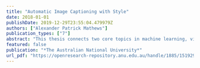 ```yaml
---
title: "Automatic Image Captioning with Style"
date: 2018-01-01
publishDate: 2019-12-29T23:55:04.479979Z
authors: ["Alexander Patrick Mathews"]
publication_types: ["7"]
abstract: "This thesis connects two core topics in machine learning, vision and language. The problem of choice is image caption generation: automatically constructing natural language descriptions of image content. Previous research into image caption generation has focused on generating purely descriptive captions; I focus on generating visually relevant captions with a distinct linguistic style. Captions with style have the potential to ease communication and add a new layer of personalisation. First, I consider naming variations in image captions, and propose a method for predicting context-dependent names that takes into account visual and linguistic information. This method makes use of a large-scale image caption dataset, which I also use to explore naming conventions and report naming conventions for hundreds of animal classes. Next I propose the SentiCap model, which relies on recent advances in artificial neural networks to generate visually relevant image captions with positive or negative sentiment. To balance descriptiveness and sentiment, the SentiCap model dynamically switches between two recurrent neural networks, one tuned for descriptive words and one for sentiment words. As the first published model for generating captions with sentiment, SentiCap has influenced a number of subsequent works. I then investigate the sub-task of modelling styled sentences without images. The specific task chosen is sentence simplification: rewriting news article sentences to make them easier to understand. For this task I design a neural sequence-to-sequence model that can work with limited training data, using novel adaptations for word copying and sharing word embeddings. Finally, I present SemStyle, a system for generating visually relevant image captions in the style of an arbitrary text corpus. A shared term space allows a neural network for vision and content planning to communicate with a network for styled language generation. SemStyle achieves competitive results in human and automatic evaluations of descriptiveness and style. As a whole, this thesis presents two complete systems for styled caption generation that are first of their kind and demonstrate, for the first time, that automatic style transfer for image captions is achievable. Contributions also include novel ideas for object naming and sentence simplification. This thesis opens up inquiries into highly personalised image captions; large scale visually grounded concept naming; and more generally, styled text generation with content control."
featured: false
publication: "*The Australian National University*"
url_pdf: "https://openresearch-repository.anu.edu.au/handle/1885/151929"
---
```


